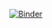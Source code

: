 [![Binder](https://mybinder.org/badge_logo.svg)](https://mybinder.org/v2/gh/tfg250/PinnedEndMoments/master?filepath=txdot%2FDataExplorer.ipynb)
